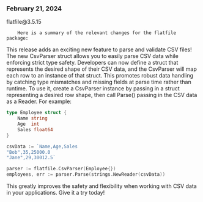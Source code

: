 
### February 21, 2024

<div style={{ display: "table", width: "auto" }}>

  <div style={{ display: "table-row", width: "auto" }}>
      <Snippet file="chips/core.mdx" />
        <div style={{ float: "left", display: "table-column", paddingLeft: "30px", width: "calc(80% - 30px)" }}>
        flatfile@3.5.15

        Here is a summary of the relevant changes for the flatfile package:

This release adds an exciting new feature to parse and validate CSV files! The new CsvParser struct allows you to easily parse CSV data while enforcing strict type safety. Developers can now define a struct that represents the desired shape of their CSV data, and the CsvParser will map each row to an instance of that struct. This promotes robust data handling by catching type mismatches and missing fields at parse time rather than runtime. To use it, create a CsvParser instance by passing in a struct representing a desired row shape, then call Parse() passing in the CSV data as a Reader. For example:

```go
type Employee struct {
    Name string
    Age  int
    Sales float64
}

csvData := `Name,Age,Sales
"Bob",35,25000.0
"Jane",29,30012.5`

parser := flatfile.CsvParser(Employee{})
employees, err := parser.Parse(strings.NewReader(csvData))
```

This greatly improves the safety and flexibility when working with CSV data in your applications. Give it a try today!
        </div>
  </div>

</div>
